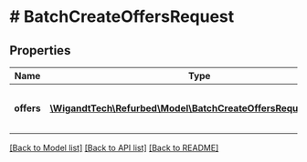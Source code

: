 # # BatchCreateOffersRequest

## Properties

Name | Type | Description | Notes
------------ | ------------- | ------------- | -------------
**offers** | [**\WigandtTech\Refurbed\Model\BatchCreateOffersRequestCreate[]**](BatchCreateOffersRequestCreate.md) | Offers to create. Between 1 and 50. |

[[Back to Model list]](../../README.md#models) [[Back to API list]](../../README.md#endpoints) [[Back to README]](../../README.md)

